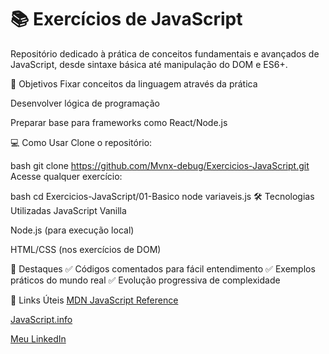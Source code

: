 # 📚 Exercícios de JavaScript

Repositório dedicado à prática de conceitos fundamentais e avançados de JavaScript, desde sintaxe básica até manipulação do DOM e ES6+.

🎯 Objetivos
Fixar conceitos da linguagem através da prática

Desenvolver lógica de programação

Preparar base para frameworks como React/Node.js

💻 Como Usar
Clone o repositório:

bash
git clone https://github.com/Mvnx-debug/Exercicios-JavaScript.git
Acesse qualquer exercício:

bash
cd Exercicios-JavaScript/01-Basico
node variaveis.js
🛠 Tecnologias Utilizadas
JavaScript Vanilla

Node.js (para execução local)

HTML/CSS (nos exercícios de DOM)

📌 Destaques
✅ Códigos comentados para fácil entendimento
✅ Exemplos práticos do mundo real
✅ Evolução progressiva de complexidade

🔗 Links Úteis
[MDN JavaScript Reference](https://developer.mozilla.org/en-US/docs/Web/JavaScript)

[JavaScript.info](https://javascript.info/)

[Meu LinkedIn](https://www.linkedin.com/in/marcos-vinicius-nalin-2a16361a2/)

